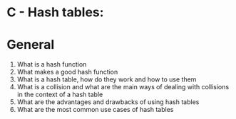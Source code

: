  C - Hash tables:
==================

General
=======

1. What is a hash function
2. What makes a good hash function
3. What is a hash table, how do they work and how to use them
4. What is a collision and what are the main ways of dealing with collisions in the context of a hash table
5. What are the advantages and drawbacks of using hash tables
6. What are the most common use cases of hash tables
